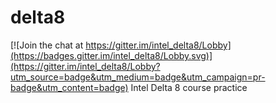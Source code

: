 # delta8

[![Join the chat at https://gitter.im/intel_delta8/Lobby](https://badges.gitter.im/intel_delta8/Lobby.svg)](https://gitter.im/intel_delta8/Lobby?utm_source=badge&utm_medium=badge&utm_campaign=pr-badge&utm_content=badge)
Intel Delta 8 course practice
